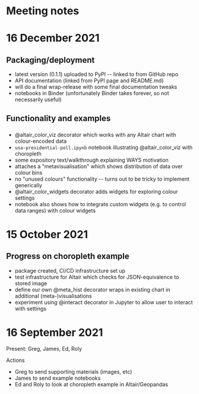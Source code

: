 # Meeting notes

# 16 December 2021

## Packaging/deployment

- latest version (0.1.1) uploaded to PyPI -- linked to from GitHub repo
- API documentation (linked from PyPI page and README.md)
- will do a final wrap-release with some final documentation tweaks
- notebooks in Binder (unfortunately Binder takes forever, so not necessarily useful)

## Functionality and examples

###
- @altair_color_viz decorator which works with any Altair chart with colour-encoded data
- `usa-presidential-poll.ipynb` notebook illustrating @altair_color_viz with choropleth
- some expository text/walkthrough explaining WAYS motivation
- attaches a "metavisualisation" which shows distribution of data over colour bins
- no "unused colours" functionality -- turns out to be tricky to implement generically
- @altair_color_widgets decorator adds widgets for exploring colour settings
- notebook also shows how to integrate custom widgets (e.g. to control data ranges) with colour widgets

# 15 October 2021

## Progress on choropleth example

- package created, CI/CD infrastructure set up
- test infrastructure for Altair which checks for JSON-equivalence to stored image
- define our own @meta_hist decorator wraps in existing chart in additional (meta-)visualisations
- experiment using @interact decorator in Jupyter to allow user to interact with settings

# 16 September 2021

Present: Greg, James, Ed, Roly

Actions
- Greg to send supporting materials (images, etc)
- James to send example notebooks
- Ed and Roly to look at choropleth example in Altair/Geopandas
